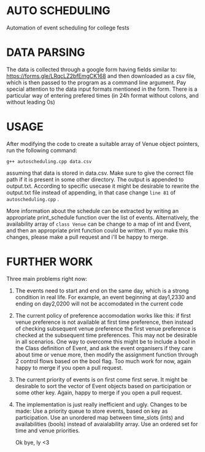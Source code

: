 # AUTO SCHEDULING
 Automation of event scheduling for college fests

# DATA PARSING

 The data is collected through a google form having fields similar to: https://forms.gle/LRqcLZ2bfEmgCK168 and then downloaded as a csv file, which is then passed to the program as a command line argument. Pay special attention to the data input formats mentioned in the form. There is a particular way of entering prefered times (in 24h format without colons, and without leading 0s)

 # USAGE

  After modifying the code to create a suitable array of Venue object pointers, run the following command:
  
 ```g++ autoscheduling.cpp data.csv```

 assuming that data is stored in data.csv. Make sure to give the correct file path if it is present in some other directory. The output is appended to output.txt. According to specific usecase it might be desirable to rewrite the output.txt file instead of appending, in that case change ```line 81``` of ```autoscheduling.cpp``` .

 More information about the schedule can be extracted by writing an appropriate print_schedule function over the list of events. Alternatively, the availability array of ```class Venue``` can be change to a map of int and Event, and then an appropriate print function could be written. If you make this changes, please make a pull request and i'll be happy to merge.

 # FURTHER WORK

  Three main problems right now:
1) The events need to start and end on the same day, which is a strong condition in real life. For example, an event beginning at day1,2330 and ending on day2,0200 will not be accomodated in the current code
2) The current policy of preference accomodation works like this: if first venue preference is not available at first time preference, then instead of checking subsequent venue preference the first venue preference is checked at the subsequent time preferences. This may not be desirable in all scenarios. One way to overcome this might be to include a bool in the Class definition of Event, and ask the event organisers if they care about time or venue more, then modify the assignment function through 2 control flows based on the bool flag. Too much work for now, again happy to merge if you open a pull request.
3) The current priority of events is on first come first serve. It might be desirable to sort the vector of Event objects based on participation or some other key. Again, happy to merge if you open a pull request.
4) The implementation is just really inefficient and ugly. Changes to be made: Use a priority queue to store events, based on key as participation. Use an unordered map between time_slots (ints) and availabilities (bools) instead of avaialability array. Use an ordered set for time and venue priorities. 

   Ok bye, ly <3
